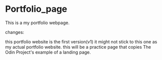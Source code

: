 # Portfolio_page
This is a my portfolio webpage.

changes:

this portfolio website is the first version(v1)
it might not stick to this one as my actual portfolio website.
this will be a practice page that copies The Odin Project's example of a landing page.